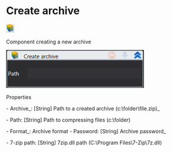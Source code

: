 # Create archive

![](<../../../../.gitbook/assets/image (209).png>)

Component creating a new archive

![](<../../../../.gitbook/assets/image (138).png>)

Properties

&#x20;\- Archive_: \[String] Path to a created archive (c:\folder\file.zip)_ &#x20;

&#x20;_-_ Path: \[String] Path to compressing files (c:\folder)

&#x20; \- Format_: Archive format  - Password: \[String] Archive password_&#x20;

&#x20;_-_ 7-zip path: \[String] 7zip.dll path (C:\Program Files\7-Zip\7z.dll)
